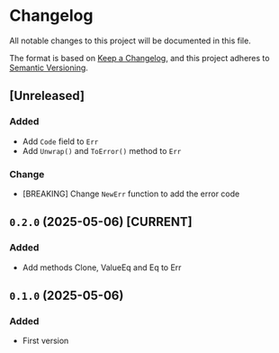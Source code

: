 # Changelog

All notable changes to this project will be documented in this file.

The format is based on [Keep a Changelog](https://keepachangelog.com/en/1.0.0/),
and this project adheres to [Semantic Versioning](https://semver.org/spec/v2.0.0.html).

<!--
## [Unreleased]

## `x.y.z` (YYYY-MM-DD) [CURRENT | YANKED]

### Added (for new features)
### Changed (for changes in existing functionality)
### Deprecated (for soon-to-be removed features)
### Removed (for now removed features)
### Fixed (for any bug fixes)
### Security
-->

## [Unreleased]

### Added

- Add `Code` field to `Err`
- Add `Unwrap()` and `ToError()` method to `Err`

### Change

- [BREAKING] Change `NewErr` function to add the error code

## `0.2.0` (2025-05-06) [CURRENT]

### Added

- Add methods Clone, ValueEq and Eq to Err

## `0.1.0` (2025-05-06)

### Added

- First version
